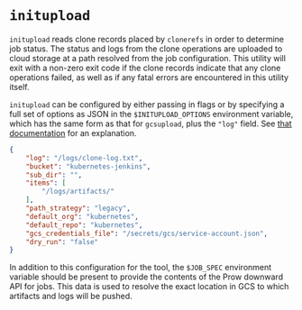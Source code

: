 # `initupload`

`initupload` reads clone records placed by `clonerefs` in order to determine job status. The status
and logs from the clone operations are uploaded to cloud storage at a path resolved from the job
configuration. This utility will exit with a non-zero exit code if the clone records indicate that
any clone operations failed, as well as if any fatal errors are encountered in this utility itself.

`initupload` can be configured by either passing in flags or by specifying a full set of options
as JSON in the `$INITUPLOAD_OPTIONS` environment variable, which has the same form as that for
`gcsupload`, plus the `"log"` field. See [that documentation](./../gcsupload/README.md) for
an explanation.

```json
{
    "log": "/logs/clone-log.txt",
    "bucket": "kubernetes-jenkins",
    "sub_dir": "",
    "items": [
        "/logs/artifacts/"
    ],
    "path_strategy": "legacy",
    "default_org": "kubernetes",
    "default_repo": "kubernetes",
    "gcs_credentials_file": "/secrets/gcs/service-account.json",
    "dry_run": "false"
}
```

In addition to this configuration for the tool, the `$JOB_SPEC` environment variable should be
present to provide the contents of the Prow downward API for jobs. This data is used to resolve
the exact location in GCS to which artifacts and logs will be pushed.
